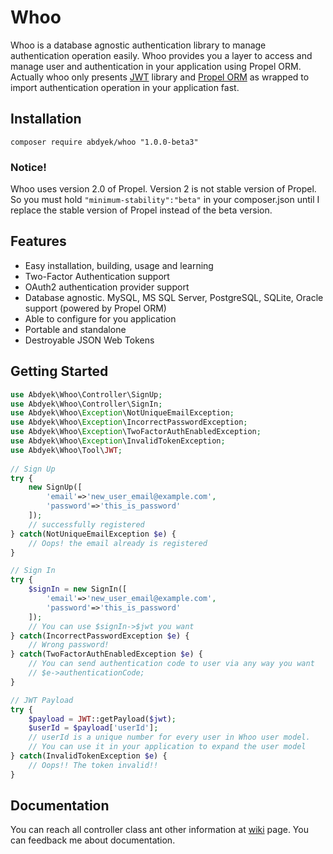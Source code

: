 # Whoo
Whoo is a database agnostic authentication library to manage authentication operation easily. Whoo provides you a layer to access and manage user and authentication in your application using Propel ORM. Actually whoo only presents [JWT](https://github.com/firebase/php-jwt) library and [Propel ORM](ttps://github.com/propelorm/Propel2) as wrapped to import authentication operation in your application fast.
## Installation
`composer require abdyek/whoo "1.0.0-beta3"`

### Notice!

Whoo uses version 2.0 of Propel. Version 2 is not stable version of Propel. So you must hold `"minimum-stability":"beta"` in your composer.json until I replace the stable version of Propel instead of the beta version.

## Features

* Easy installation, building, usage and learning
* Two-Factor Authentication support
* OAuth2 authentication provider support
* Database agnostic. MySQL, MS SQL Server, PostgreSQL, SQLite, Oracle support (powered by Propel ORM)
* Able to configure for you application
* Portable and standalone
* Destroyable JSON Web Tokens

## Getting Started

```php
use Abdyek\Whoo\Controller\SignUp;
use Abdyek\Whoo\Controller\SignIn;
use Abdyek\Whoo\Exception\NotUniqueEmailException;
use Abdyek\Whoo\Exception\IncorrectPasswordException;
use Abdyek\Whoo\Exception\TwoFactorAuthEnabledException;
use Abdyek\Whoo\Exception\InvalidTokenException;
use Abdyek\Whoo\Tool\JWT;
 
// Sign Up
try {
    new SignUp([
        'email'=>'new_user_email@example.com',
        'password'=>'this_is_password'
    ]);
    // successfully registered
} catch(NotUniqueEmailException $e) {
    // Oops! the email already is registered
}

// Sign In
try {
    $signIn = new SignIn([
        'email'=>'new_user_email@example.com',
        'password'=>'this_is_password'
    ]);
    // You can use $signIn->$jwt you want
} catch(IncorrectPasswordException $e) {
    // Wrong password!
} catch(TwoFactorAuthEnabledException $e) {
    // You can send authentication code to user via any way you want
    // $e->authenticationCode;
}

// JWT Payload
try {
    $payload = JWT::getPayload($jwt);
    $userId = $payload['userId'];
    // userId is a unique number for every user in Whoo user model.
    // You can use it in your application to expand the user model
} catch(InvalidTokenException $e) {
    // Oops!! The token invalid!!   
}
```



## Documentation
You can reach all controller class ant other information at [wiki](https://github.com/abdyek/whoo/wiki) page. You can feedback me about documentation.
